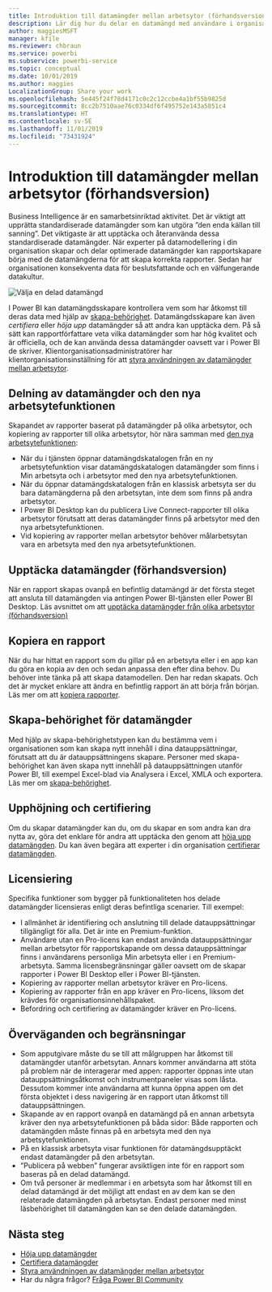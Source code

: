 ```yaml
---
title: Introduktion till datamängder mellan arbetsytor (förhandsversion)
description: Lär dig hur du delar en datamängd med användare i organisationen. De kan sedan skapa rapporter baserat på din datamängd på sina egna arbetsytor.
author: maggiesMSFT
manager: kfile
ms.reviewer: chbraun
ms.service: powerbi
ms.subservice: powerbi-service
ms.topic: conceptual
ms.date: 10/01/2019
ms.author: maggies
LocalizationGroup: Share your work
ms.openlocfilehash: 5e445f24f78d4171c0c2c12ccbe4a1bf55b9825d
ms.sourcegitcommit: 8cc2b7510aae76c0334df6f495752e143a5851c4
ms.translationtype: HT
ms.contentlocale: sv-SE
ms.lasthandoff: 11/01/2019
ms.locfileid: "73431924"
---
```

# <a name="intro-to-datasets-across-workspaces-preview"></a>Introduktion till datamängder mellan arbetsytor (förhandsversion)

Business Intelligence är en samarbetsinriktad aktivitet. Det är viktigt att upprätta standardiserade datamängder som kan utgöra ”den enda källan till sanning”. Det viktigaste är att upptäcka och återanvända dessa standardiserade datamängder. När experter på datamodellering i din organisation skapar och delar optimerade datamängder kan rapportskapare börja med de datamängderna för att skapa korrekta rapporter. Sedan har organisationen konsekventa data för beslutsfattande och en välfungerande datakultur.

![Välja en delad datamängd](media/service-datasets-across-workspaces/power-bi-select-shared-dataset.png)

I Power BI kan datamängdsskapare kontrollera vem som har åtkomst till deras data med hjälp av [skapa-behörighet](service-datasets-build-permissions.md). Datamängdsskapare kan även *certifiera* eller *höja upp* datamängder så att andra kan upptäcka dem. På så sätt kan rapportförfattare veta vilka datamängder som har hög kvalitet och är officiella, och de kan använda dessa datamängder oavsett var i Power BI de skriver. Klientorganisationsadministratörer har klientorganisationsinställning för att [styra användningen av datamängder mellan arbetsytor](service-datasets-admin-across-workspaces.md).

## <a name="dataset-sharing-and-the-new-workspace-experience"></a>Delning av datamängder och den nya arbetsytefunktionen

Skapandet av rapporter baserat på datamängder på olika arbetsytor, och kopiering av rapporter till olika arbetsytor, hör nära samman med [den nya arbetsytefunktionen](service-create-the-new-workspaces.md):

- När du i tjänsten öppnar datamängdskatalogen från en ny arbetsytefunktion visar datamängdskatalogen datamängder som finns i Min arbetsyta och i arbetsytor med den nya arbetsytefunktionen. 
- När du öppnar datamängdskatalogen från en klassisk arbetsyta ser du bara datamängderna på den arbetsytan, inte dem som finns på andra arbetsytor.
- I Power BI Desktop kan du publicera Live Connect-rapporter till olika arbetsytor förutsatt att deras datamängder finns på arbetsytor med den nya arbetsytefunktionen.
- Vid kopiering av rapporter mellan arbetsytor behöver målarbetsytan vara en arbetsyta med den nya arbetsytefunktionen.

## <a name="discover-datasets-preview"></a>Upptäcka datamängder (förhandsversion)

När en rapport skapas ovanpå en befintlig datamängd är det första steget att ansluta till datamängden via antingen Power BI-tjänsten eller Power BI Desktop. Läs avsnittet om att [upptäcka datamängder från olika arbetsytor (förhandsversion)](service-datasets-discover-across-workspaces.md)

## <a name="copy-a-report"></a>Kopiera en rapport

När du har hittat en rapport som du gillar på en arbetsyta eller i en app kan du göra en kopia av den och sedan anpassa den efter dina behov. Du behöver inte tänka på att skapa datamodellen. Den har redan skapats. Och det är mycket enklare att ändra en befintlig rapport än att börja från början. Läs mer om att [kopiera rapporter](service-datasets-copy-reports.md).

## <a name="build-permission-for-datasets"></a>Skapa-behörighet för datamängder

Med hjälp av skapa-behörighetstypen kan du bestämma vem i organisationen som kan skapa nytt innehåll i dina datauppsättningar, förutsatt att du är datauppsättningens skapare. Personer med skapa-behörighet kan även skapa nytt innehåll på datauppsättningen utanför Power BI, till exempel Excel-blad via Analysera i Excel, XMLA och exportera. Läs mer om [skapa-behörighet](service-datasets-build-permissions.md).

## <a name="promotion-and-certification"></a>Upphöjning och certifiering

Om du skapar datamängder kan du, om du skapar en som andra kan dra nytta av, göra det enklare för andra att upptäcka den genom att [höja upp datamängden](service-datasets-promote.md). Du kan även begära att experter i din organisation [certifierar datamängden](service-datasets-certify.md).

## <a name="licensing"></a>Licensiering

Specifika funktioner som bygger på funktionaliteten hos delade datamängder licensieras enligt deras befintliga scenarier. Till exempel:

- I allmänhet är identifiering och anslutning till delade datauppsättningar tillgängligt för alla. Det är inte en Premium-funktion.
- Användare utan en Pro-licens kan endast använda datauppsättningar mellan arbetsytor för rapportskapande om dessa datauppsättningar finns i användarens personliga Min arbetsyta eller i en Premium-arbetsyta. Samma licensbegränsningar gäller oavsett om de skapar rapporter i Power BI Desktop eller i Power BI-tjänsten.
- Kopiering av rapporter mellan arbetsytor kräver en Pro-licens.
- Kopiering av rapporter från en app kräver en Pro-licens, liksom det krävdes för organisationsinnehållspaket.
- Befordring och certifiering av datamängder kräver en Pro-licens.

## <a name="considerations-and-limitations"></a>Överväganden och begränsningar

- Som apputgivare måste du se till att målgruppen har åtkomst till datamängder utanför arbetsytan. Annars kommer användarna att stöta på problem när de interagerar med appen: rapporter öppnas inte utan datauppsättningsåtkomst och instrumentpaneler visas som låsta. Dessutom kommer inte användarna att kunna öppna appen om det första objektet i dess navigering är en rapport utan åtkomst till datauppsättningen.
- Skapande av en rapport ovanpå en datamängd på en annan arbetsyta kräver den nya arbetsytefunktionen på båda sidor: Både rapporten och datamängden måste finnas på en arbetsyta med den nya arbetsytefunktionen.
- På en klassisk arbetsyta visar funktionen för datamängdsupptäckt endast datamängder på den arbetsytan.
- ”Publicera på webben” fungerar avsiktligen inte för en rapport som baseras på en delad datamängd.
- Om två personer är medlemmar i en arbetsyta som har åtkomst till en delad datamängd är det möjligt att endast en av dem kan se den relaterade datamängden på arbetsytan. Endast personer med minst läsbehörighet till datamängden kan se den delade datamängden. 

## <a name="next-steps"></a>Nästa steg

- [Höja upp datamängder](service-datasets-promote.md)
- [Certifiera datamängder](service-datasets-certify.md)
- [Styra användningen av datamängder mellan arbetsytor](service-datasets-admin-across-workspaces.md)
- Har du några frågor? [Fråga Power BI Community](http://community.powerbi.com/)
